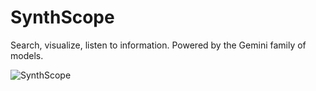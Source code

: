 # **SynthScope**

Search, visualize, listen to information. Powered by the Gemini family of models.

![SynthScope](SynthScope.gif)


